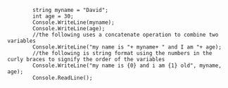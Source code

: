             string myname = "David";
            int age = 30;  
            Console.WriteLine(myname);
            Console.WriteLine(age);
            //the following uses a concatenate operation to combine two variables
            Console.WriteLine("my name is "+ myname+ " and I am "+ age);
            //the following is string format using the numbers in the curly braces to signify the order of the variables
            Console.WriteLine("my name is {0} and i am {1} old", myname, age);
            Console.ReadLine();
